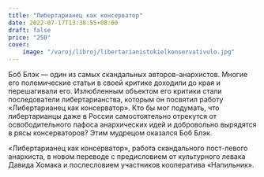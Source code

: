 ```yaml
---
title: "Либертарианец как консерватор"
date: 2022-07-17T13:38:55+08:00
draft: false
price: "250"
cover:
    image: "/varoj/libroj/libertarianistokielkonservativulo.jpg"
---
```

Боб Блэк — один из самых скандальных авторов-анархистов. Многие его полемические статьи в своей критике доходили до края и перешагивали его. Излюбленным объектом его критики стали последователи либертарианства, которым он посвятил работу «Либертарианец как консерватор».
Кто бы мог подумать, что либертарианцы даже в России самостоятельно отрекутся от освободительного пафоса анархических идей и добровольно вырядятся в рясы консерваторов?
Этим мудрецом оказался Боб Блэк.

«Либертарианец как консерватор», работа скандального пост-левого анархиста, в новом переводе с предисловием от культурного левака Давида Хомака и послесловием участников кооператива «Напильник».
